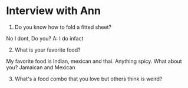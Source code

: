 # Interview with Ann

1. Do you know how to fold a fitted sheet?

No I dont, Do you? A: I do infact

2. What is your favorite food?

My favorite food is Indian, mexican and thai. Anything spicy. What about you? Jamaican and Mexican

3. What's a food combo that you love but others think is weird?

